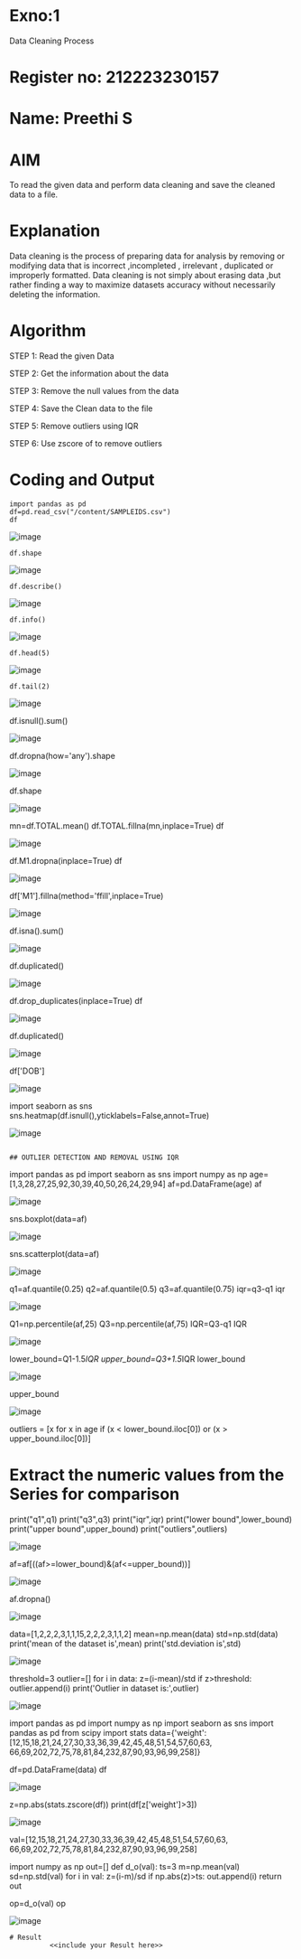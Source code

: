 # Exno:1
Data Cleaning Process


# Register no: 212223230157


# Name: Preethi S

# AIM
To read the given data and perform data cleaning and save the cleaned data to a file.

# Explanation
Data cleaning is the process of preparing data for analysis by removing or modifying data that is incorrect ,incompleted , irrelevant , duplicated or improperly formatted. Data cleaning is not simply about erasing data ,but rather finding a way to maximize datasets accuracy without necessarily deleting the information.

# Algorithm
STEP 1: Read the given Data

STEP 2: Get the information about the data

STEP 3: Remove the null values from the data

STEP 4: Save the Clean data to the file

STEP 5: Remove outliers using IQR

STEP 6: Use zscore of to remove outliers

# Coding and Output
```
import pandas as pd
df=pd.read_csv("/content/SAMPLEIDS.csv")
df
```

![image](https://github.com/user-attachments/assets/f5a3704f-8be4-47b4-94e6-74183e8b82a3)

```
df.shape
```

![image](https://github.com/user-attachments/assets/a0e74b07-fd05-4d06-bd56-c364aeda11b1)

```
df.describe()
```

![image](https://github.com/user-attachments/assets/c78dcb8c-fe3d-4118-b014-dd2a2ffe497c)

```
df.info()
```

![image](https://github.com/user-attachments/assets/4083a6cd-b636-423d-aafe-6859762e4dbe)

```
df.head(5)
```

![image](https://github.com/user-attachments/assets/cd595796-06ec-4a1b-97dd-438b231dc836)

```
df.tail(2)
```

![image](https://github.com/user-attachments/assets/6d1bbec6-4035-475c-ada8-9dec854f9c47)

df.isnull().sum()

![image](https://github.com/user-attachments/assets/f9b2d67e-def0-4208-9d31-cf6425ab8c78)

df.dropna(how='any').shape

![image](https://github.com/user-attachments/assets/2a1e31de-ae0d-4cbd-be39-0ef538e2b8d8)

df.shape

![image](https://github.com/user-attachments/assets/580a729d-c52e-4b03-8d35-29bba75c71b2)

mn=df.TOTAL.mean()
df.TOTAL.fillna(mn,inplace=True)
df

![image](https://github.com/user-attachments/assets/98ebfc5a-5115-471d-8566-c3457f32abf4)

df.M1.dropna(inplace=True)
df

![image](https://github.com/user-attachments/assets/5d7dbc0a-23db-49b7-8bd6-b7d39ba5e2f0)

df['M1'].fillna(method='ffill',inplace=True)

![image](https://github.com/user-attachments/assets/f51ada99-abf7-4ec6-8810-dc1f14238ef8)

df.isna().sum()

![image](https://github.com/user-attachments/assets/2f1d5c87-5aa4-4421-bda1-2fdcdbe99296)

df.duplicated()

![image](https://github.com/user-attachments/assets/1574a3da-9712-47bf-9eb4-d98574794265)

df.drop_duplicates(inplace=True)
df

![image](https://github.com/user-attachments/assets/a8c25291-bc08-4cdd-bc49-cd78ee949de4)

df.duplicated()

![image](https://github.com/user-attachments/assets/45560c5d-6318-4b18-ac30-9adfc46bf33b)

df['DOB']

![image](https://github.com/user-attachments/assets/53749277-aa6e-48b5-8f21-f90313925f7f)

import seaborn as sns
sns.heatmap(df.isnull(),yticklabels=False,annot=True)

![image](https://github.com/user-attachments/assets/c7a02c59-4bea-49b0-8c13-9d38068bf243)
```

## OUTLIER DETECTION AND REMOVAL USING IQR

```
import pandas as pd
import seaborn as sns
import numpy as np
age=[1,3,28,27,25,92,30,39,40,50,26,24,29,94]
af=pd.DataFrame(age)
af

![image](https://github.com/user-attachments/assets/6cc98289-5313-443d-ad28-f5d5528a418b)

sns.boxplot(data=af)

![image](https://github.com/user-attachments/assets/cab42321-0113-4981-a950-343e5004eb05)

sns.scatterplot(data=af)

![image](https://github.com/user-attachments/assets/e88eed17-0127-4fe1-bf6b-f3fd2228fa7a)

q1=af.quantile(0.25)
q2=af.quantile(0.5)
q3=af.quantile(0.75)
iqr=q3-q1
iqr

![image](https://github.com/user-attachments/assets/33f4d320-9deb-401c-bf91-9088cb0b6954)

Q1=np.percentile(af,25)
Q3=np.percentile(af,75)
IQR=Q3-q1
IQR

![image](https://github.com/user-attachments/assets/75bb9972-b0c8-43cd-9a65-e8e453a85c05)

lower_bound=Q1-1.5*IQR
upper_bound=Q3+1.5*IQR
lower_bound

![image](https://github.com/user-attachments/assets/012e8e5a-c5ae-422f-8f3c-a365c3862c5c)

upper_bound

![image](https://github.com/user-attachments/assets/b4b88613-b463-4660-b9af-6923afc3a2dd)

outliers = [x for x in age if (x < lower_bound.iloc[0]) or (x > upper_bound.iloc[0])]
# Extract the numeric values from the Series for comparison
print("q1",q1)
print("q3",q3)
print("iqr",iqr)
print("lower bound",lower_bound)
print("upper bound",upper_bound)
print("outliers",outliers)

![image](https://github.com/user-attachments/assets/0e72353b-946b-43c1-b97c-8c7f0e7217c2)

af=af[((af>=lower_bound)&(af<=upper_bound))]

![image](https://github.com/user-attachments/assets/1ae62e2c-4afb-4df5-8f69-5d848138532d)

af.dropna()

![image](https://github.com/user-attachments/assets/88a0da36-4eda-4761-8900-1203e947b67a)

data=[1,2,2,2,3,1,1,15,2,2,2,3,1,1,2]
mean=np.mean(data)
std=np.std(data)
print('mean of the dataset is',mean)
print('std.deviation is',std)

![image](https://github.com/user-attachments/assets/1c9e18af-4fad-46c9-bad2-2599d9adbff4)

threshold=3
outlier=[]
for i in data:
  z=(i-mean)/std
  if z>threshold:
    outlier.append(i)
    print('Outlier in dataset is:',outlier)

![image](https://github.com/user-attachments/assets/d1a5be38-760e-4f83-bc84-d81b7f6a9100)

import pandas as pd
import numpy as np
import seaborn as sns
import pandas as pd
from scipy import stats
data={'weight':[12,15,18,21,24,27,30,33,36,39,42,45,48,51,54,57,60,63,
                66,69,202,72,75,78,81,84,232,87,90,93,96,99,258]}

df=pd.DataFrame(data)
df

![image](https://github.com/user-attachments/assets/58ce13c2-496e-4df3-93eb-28ad3590c69c)

z=np.abs(stats.zscore(df))
print(df[z['weight']>3])

![image](https://github.com/user-attachments/assets/300fa3d3-7239-4bfe-8981-2634e7885a5f)

val=[12,15,18,21,24,27,30,33,36,39,42,45,48,51,54,57,60,63,
                66,69,202,72,75,78,81,84,232,87,90,93,96,99,258]

import numpy as np
out=[]
def d_o(val):
  ts=3
  m=np.mean(val)
  sd=np.std(val)
  for i in val:
    z=(i-m)/sd
    if np.abs(z)>ts:
      out.append(i)
  return out

op=d_o(val)
op

![image](https://github.com/user-attachments/assets/92c6a893-04a6-4e65-898c-d0d52386dffa)














































































```
# Result
          <<include your Result here>>
